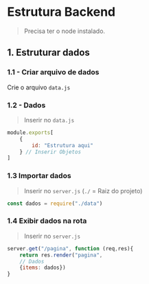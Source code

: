 # **Estrutura Backend**
> Precisa ter o node instalado.

## **1.** Estruturar dados

### **1.1** - Criar arquivo de dados
Crie o arquivo `data.js`

### **1.2** - Dados
> Inserir no `data.js`

```javascript
module.exports[
    {
        id: "Estrutura aqui"
    } // Inserir Objetos
]
```

### **1.3** Importar dados
> Inserir no `server.js` (`./` = Raiz do projeto)

```javascript
const dados = require("./data")
```

### **1.4** Exibir dados na rota
> Inserir no `server.js`

```javascript
server.get("/pagina", function (req,res){
    return res.render("pagina", 
    // Dados
    {items: dados})
}
```
